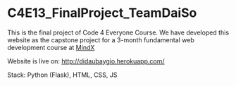# C4E13_FinalProject_TeamDaiSo

This is the final project of Code 4 Everyone Course. We have developed this website as the capstone project for a 3-month fundamental web development course at <a href="https://mindx.edu.vn/">MindX</a>

Website is live on: http://didaubaygio.herokuapp.com/

Stack: Python (Flask), HTML, CSS, JS
